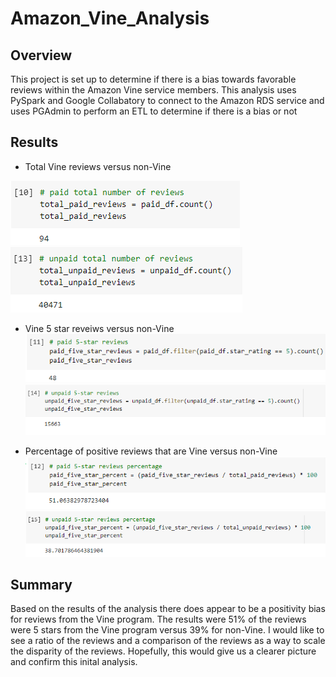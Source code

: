 # Amazon_Vine_Analysis

## Overview
This project is set up to determine if there is a bias towards favorable reviews within the Amazon Vine service members. This analysis uses PySpark and Google Collabatory to connect to the Amazon RDS service and uses PGAdmin to perform an ETL to determine if there is a bias or not

## Results

* Total Vine reviews versus non-Vine

![Total Vine reviews](Images/paidtotal.png)
![Total non-Vine reviews](Images/unpaidtotal.png)

* Vine 5 star reveiws versus non-Vine
![Total Vine 5-star reviews](Images/paidfive.png)
![Total non-Vine 5-star reviews](Images/unpaidfive.png)

* Percentage of positive reviews that are Vine versus non-Vine
![Vine 5-star percentage](Images/paidpercent.png)
![Non-Vine 5-star percentage](Images/unpaidpercent.png)

## Summary
Based on the results of the analysis there does appear to be a positivity bias for reviews from the Vine program. The results were 51% of the reviews were 5 stars from the Vine program versus 39% for non-Vine. I would like to see a ratio of the reviews and a comparison of the reviews as a way to scale the disparity of the reviews. Hopefully, this would give us a clearer picture and confirm this inital analysis.
